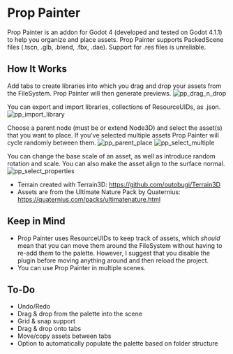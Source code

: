 # Prop Painter
Prop Painter is an addon for Godot 4 (developed and tested on Godot 4.1.1) to help you organize and place assets. Prop Painter supports PackedScene files (.tscn, .glb, .blend, .fbx, .dae). Support for .res files is unreliable.

## How It Works
Add tabs to create libraries into which you drag and drop your assets from the FileSystem. Prop Painter will then generate previews. 
![pp_drag_n_drop](https://github.com/gildedhipbone/prop_painter/assets/36510916/94735f11-0575-42ab-9082-dcf1d6808e97)

You can export and import libraries, collections of ResourceUIDs, as .json.
![pp_import_library](https://github.com/gildedhipbone/prop_painter/assets/36510916/83c2748f-d51b-4094-adb7-a33861c5860e)

Choose a parent node (must be or extend Node3D) and select the asset(s) that you want to place. If you've selected multiple assets Prop Painter will cycle randomly between them.
![pp_parent_place](https://github.com/gildedhipbone/prop_painter/assets/36510916/fefecd36-aaa8-4737-887c-fcabcb329898)
![pp_select_multiple](https://github.com/gildedhipbone/prop_painter/assets/36510916/0ecff392-7439-4fb4-a8b2-429aa542976e)

You can change the base scale of an asset, as well as introduce random rotation and scale. You can also make the asset align to the surface normal.
![pp_select_properties](https://github.com/gildedhipbone/prop_painter/assets/36510916/82f5e75b-1331-44af-ba82-f49f7bc53064)
* Terrain created with Terrain3D: https://github.com/outobugi/Terrain3D
* Assets are from the Ultimate Nature Pack by Quaternius: https://quaternius.com/packs/ultimatenature.html

## Keep in Mind
* Prop Painter uses ResourceUIDs to keep track of assets, which *should* mean that you can move them around the FileSystem without having to re-add them to the palette. However, I suggest that you disable the plugin before moving anything around and then reload the project.
* You can use Prop Painter in multiple scenes.

 ## To-Do
* Undo/Redo
* Drag & drop from the palette into the scene
* Grid & snap support
* Drag & drop onto tabs
* Move/copy assets between tabs
* Option to automatically populate the palette based on folder structure
 
